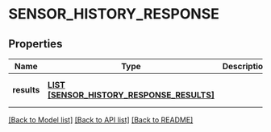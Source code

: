# SENSOR_HISTORY_RESPONSE

## Properties
Name | Type | Description | Notes
------------ | ------------- | ------------- | -------------
**results** | [**LIST [SENSOR_HISTORY_RESPONSE_RESULTS]**](SensorHistoryResponse_results.md) |  | [optional] [default to null]

[[Back to Model list]](../README.md#documentation-for-models) [[Back to API list]](../README.md#documentation-for-api-endpoints) [[Back to README]](../README.md)


